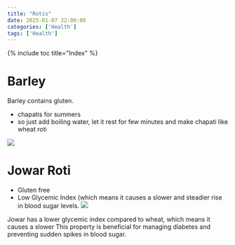 ```yaml
---
title: "Rotis"
date: 2025-01-07 22:00:00
categories: ['Health']
tags: ['Health']
---
```

{% include toc title="Index" %}

# Barley
Barley contains gluten.
- chapatis for summers
- so just add boiling water, let it rest for few minutes and make chapati like wheat roti

![](https://www.youtube.com/watch?v=2_p3zsEJxCY)


# Jowar Roti
- Gluten free
- Low Glycemic Index (which means it causes a slower and steadier rise in blood sugar levels.
![](https://www.youtube.com/watch?v=cr3ZJ3avHlI)

Jowar has a lower glycemic index compared to wheat, which means it causes a slower 
This property is beneficial for managing diabetes and preventing sudden spikes in blood sugar.